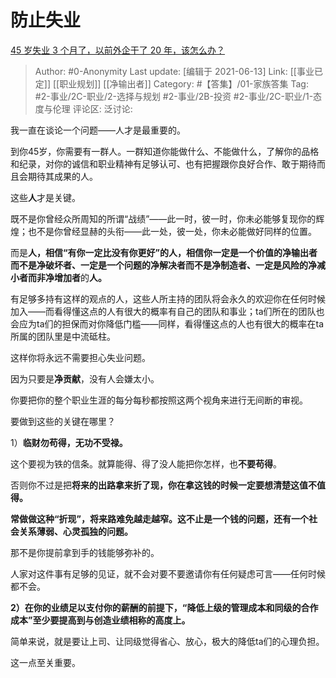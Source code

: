 # 防止失业
[45 岁失业 3 个月了，以前外企干了 20 年，该怎么办？](https://www.zhihu.com/question/453104891/answer/1936517629)

> Author: #0-Anonymity
> Last update: [编辑于 2021-06-13]
> Link: [[事业已定]] [[职业规划]] [[净输出者]]
> Category: #【答集】/01-家族答集
> Tag: #2-事业/2C-职业/2-选择与规划 #2-事业/2B-投资 #2-事业/2C-职业/1-态度与伦理
> 评论区:
> 泛讨论:

我一直在谈论一个问题——人才是最重要的。

到你45岁，你需要有一群人。一群知道你能做什么、不能做什么，了解你的品格和纪录，对你的诚信和职业精神有足够认可、也有把握跟你良好合作、敢于期待而且会期待其成果的人。

这些**人**才是关键。

既不是你曾经众所周知的所谓“战绩”——此一时，彼一时，你未必能够复现你的辉煌；也不是你曾经显赫的头衔——此一处，彼一处，你未必能做好同样的位置。

而是**人，相信“有你一定比没有你更好”的人，相信你一定是一个价值的净输出者而不是净破坏者、一定是一个问题的净解决者而不是净制造者、一定是风险的净减小者而非净增加者**的**人。**

有足够多持有这样的观点的人，这些人所主持的团队将会永久的欢迎你在任何时候加入——而看得懂这点的人有很大的概率有自己的团队和事业；ta们所在的团队也会应为ta们的担保而对你降低门槛——同样，看得懂这点的人也有很大的概率在ta所属的团队里是中流砥柱。

这样你将永远不需要担心失业问题。

因为只要是**净贡献**，没有人会嫌太小。

你要把你的整个职业生涯的每分每秒都按照这两个视角来进行无间断的审视。

要做到这些的关键在哪里？

1）**临财勿苟得，无功不受禄。**

这个要视为铁的信条。就算能得、得了没人能把你怎样，也**不要苟得**。

否则你不过是把**将来的出路拿来折了现，你在拿这钱的时候一定要想清楚这值不值得。**

**常做做这种“折现”，将来路难免越走越窄。这不止是一个钱的问题，还有一个社会关系薄弱、心灵孤独的问题。**

那不是你提前拿到手的钱能够弥补的。

人家对这件事有足够的见证，就不会对要不要邀请你有任何疑虑可言——任何时候都不会。

**2）在你的业绩足以支付你的薪酬的前提下，“降低上级的管理成本和同级的合作成本”至少要提高到与创造业绩相称的高度上。**

简单来说，就是要让上司、让同级觉得省心、放心，极大的降低ta们的心理负担。

这一点至关重要。
